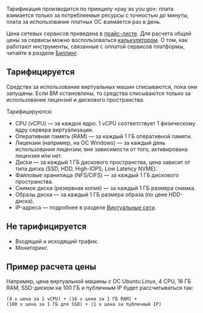 Тарификация производится по принципу «pay as you go»: плата взимается только за потребляемые ресурсы с точностью до минуты, плата за использование платных ОС взимается раз в день.

Цена сетевых сервисов приведена в [прайс-листе](https://mcs.mail.ru/pricelist). Для расчета общей цены за сервисы можно воспользоваться [калькулятором](https://mcs.mail.ru/pricing/). О том, как работают инструменты, связанные с оплатой сервисов платформы, читайте в разделе [Биллинг](/ru/additionals/billing).

## Тарифицируется

Средства за использование виртуальных машин списываются, пока они запущены. Если ВМ остановлены, то средства списываются только за использование лицензий и дискового пространства.

Тарифицируются:

* CPU (vCPU) — за каждое ядро. 1 vCPU соответствует 1 физическому ядру сервера виртуализации.
* Оперативная память (RAM) — за каждый 1 ГБ оперативной памяти.
* Лицензии (например, на ОС Windows) — за каждый день использования лицензии, вне зависимости от того, активирована лицензия или нет.
* Диски — за каждый 1 ГБ дискового пространства, цена зависит от типа диска (SSD, HDD, High-IOPS, Low Latency NVME).
* Файловые хранилища (NFS/CIFS) — за каждый 1 ГБ дискового пространства.
* Снимок диска (резервная копия) — за каждый 1 ГБ размера снимка.
* Образы диска — за каждый 1 ГБ размера образа (по цене HDD-диска).
* IP-адреса — подробнее в разделе [Виртуальные сети](/ru/networks/vnet/tariffs).

## Не тарифицируется

* Входящий и исходящий трафик.
* Мониторинг.

## Пример расчета цены

Например, цена виртуальной машины с ОС Ubuntu Linux, 4 CPU, 16 ГБ RAM, SSD-диском на 100 ГБ и публичным IP будет рассчитываться так:

`(4 x цена за 1 vCPU) + (16 x цена за 1 ГБ RAM) + (100 x цена за 1 ГБ для SSD) + (1 x цена за публичный IP)`
